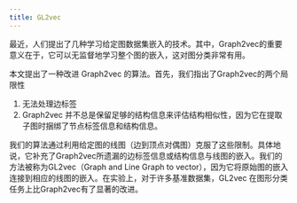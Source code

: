 ```yaml
---
title: GL2vec
---
```


最近，人们提出了几种学习给定图数据集嵌入的技术。其中，Graph2vec的重要意义在于，它可以无监督地学习整个图的嵌入，这对图分类非常有用。

本文提出了一种改进 Graph2vec 的算法。首先，我们指出了Graph2vec的两个局限性
1. 无法处理边标签
2. Graph2vec 并不总是保留足够的结构信息来评估结构相似性，因为它在提取子图时捆绑了节点标签信息和结构信息。

我们的算法通过利用给定图的线图（边到顶点对偶图）克服了这些限制。具体地说，它补充了Graph2vec所遗漏的边标签信息或结构信息与线图的嵌入。我们的方法被称为GL2vec（Graph and Line Graph to vector），因为它将原始图的嵌入连接到相应的线图的嵌入。在实验上，对于许多基准数据集，GL2vec 在图形分类任务上比Graph2vec有了显著的改进。